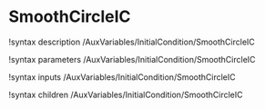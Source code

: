 <!-- MOOSE Documentation Stub: Remove this when content is added. -->

# SmoothCircleIC
!syntax description /AuxVariables/InitialCondition/SmoothCircleIC

!syntax parameters /AuxVariables/InitialCondition/SmoothCircleIC

!syntax inputs /AuxVariables/InitialCondition/SmoothCircleIC

!syntax children /AuxVariables/InitialCondition/SmoothCircleIC
